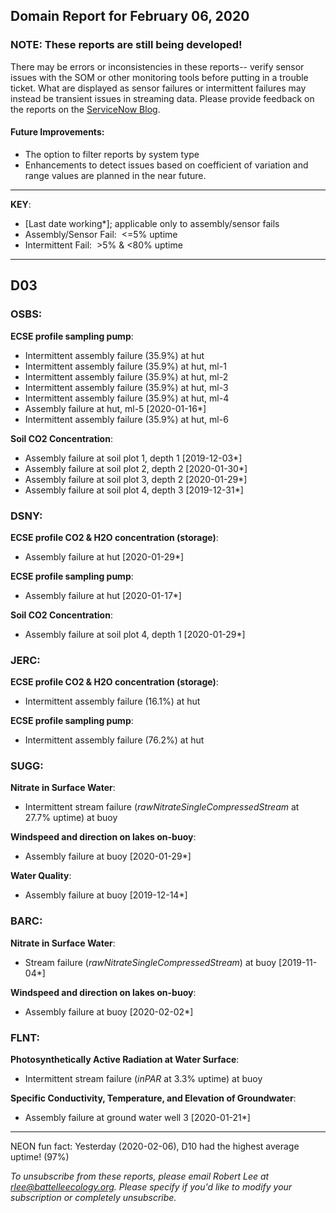 ## Domain Report for February 06, 2020


### NOTE: These reports are still being developed!
There may be errors or inconsistencies in these reports-- verify sensor issues with the SOM or other monitoring tools before putting in a trouble ticket. What are displayed as sensor failures or intermittent failures may instead be transient issues in streaming data.
Please provide feedback on the reports on the [ServiceNow Blog](https://neon.service-now.com/community?id=community_blog&sys_id=9b4fbe8adbed734017ecf9041d9619be).

#### Future Improvements: 
 - The option to filter reports by system type 
 - Enhancements to detect issues based on coefficient of variation and range values are planned in the near future.

***

**KEY**:

 - [Last date working*]; applicable only to assembly/sensor fails
 - Assembly/Sensor Fail:&nbsp;&nbsp;<=5% uptime
 - Intermittent Fail:&nbsp;&nbsp;>5% & <80% uptime

***
## D03

### OSBS:

**ECSE profile sampling pump**:
 - Intermittent assembly failure (35.9%) at hut
 - Intermittent assembly failure (35.9%) at hut, ml-1
 - Intermittent assembly failure (35.9%) at hut, ml-2
 - Intermittent assembly failure (35.9%) at hut, ml-3
 - Intermittent assembly failure (35.9%) at hut, ml-4
 - Assembly failure at hut, ml-5 [2020-01-16*]
 - Intermittent assembly failure (35.9%) at hut, ml-6

**Soil CO2 Concentration**:
 - Assembly failure at soil plot 1, depth 1 [2019-12-03*]
 - Assembly failure at soil plot 2, depth 2 [2020-01-30*]
 - Assembly failure at soil plot 3, depth 2 [2020-01-29*]
 - Assembly failure at soil plot 4, depth 3 [2019-12-31*]

### DSNY:

**ECSE profile CO2 & H2O concentration (storage)**:
 - Assembly failure at hut [2020-01-29*]

**ECSE profile sampling pump**:
 - Assembly failure at hut [2020-01-17*]

**Soil CO2 Concentration**:
 - Assembly failure at soil plot 4, depth 1 [2020-01-29*]

### JERC:

**ECSE profile CO2 & H2O concentration (storage)**:
 - Intermittent assembly failure (16.1%) at hut

**ECSE profile sampling pump**:
 - Intermittent assembly failure (76.2%) at hut

### SUGG:

**Nitrate in Surface Water**:
 - Intermittent stream failure (_rawNitrateSingleCompressedStream_ at 27.7% uptime) at buoy

**Windspeed and direction on lakes on-buoy**:
 - Assembly failure at buoy [2020-01-29*]

**Water Quality**:
 - Assembly failure at buoy [2019-12-14*]

### BARC:

**Nitrate in Surface Water**:
 - Stream failure (_rawNitrateSingleCompressedStream_) at buoy [2019-11-04*]

**Windspeed and direction on lakes on-buoy**:
 - Assembly failure at buoy [2020-02-02*]

### FLNT:

**Photosynthetically Active Radiation at Water Surface**:
 - Intermittent stream failure (_inPAR_ at 3.3% uptime) at buoy

**Specific Conductivity, Temperature, and Elevation of Groundwater**:
 - Assembly failure at ground water well 3 [2020-01-21*]

***
NEON fun fact: Yesterday (2020-02-06), D10 had the highest average uptime! (97%)

_To unsubscribe from these reports, please email Robert Lee at rlee@battelleecology.org. Please specify if you'd like to modify your subscription or completely unsubscribe._
